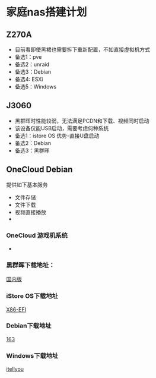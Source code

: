 # 家庭nas搭建计划

## Z270A
- 目前看即使黑裙也需要拆下重新配置，不如直接虚拟机方式
- 备选1：pve
- 备选2：unraid
- 备选3：Debian
- 备选4: ESXi
- 备选5：Windows


## J3060
- 黑群晖时性能较弱，无法满足PCDN和下载、视频同时启动
- 该设备仅能USB启动，需要考虑何种系统
- 备选1：istore OS 优势-直接U盘启动
- 备选2：Debian
- 备选3：黑群晖



## OneCloud Debian
提供如下基本服务
- 文件存储
- 文件下载
- 视频直接播放
- 
### OneCloud 游戏机系统

- 



### 黑群晖下载地址：
[国内版](https://github.com/wjz304/rr)

### iStore OS下载地址
[X86-EFI](https://fw.koolcenter.com/iStoreOS/x86_64_efi/)

### Debian下载地址
[163](http://mirrors.163.com/debian-cd/)


### Windows下载地址
[itellyou](https://next.itellyou.cn/Original/)
